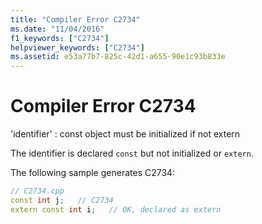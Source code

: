 ```yaml
---
title: "Compiler Error C2734"
ms.date: "11/04/2016"
f1_keywords: ["C2734"]
helpviewer_keywords: ["C2734"]
ms.assetid: e53a77b7-825c-42d1-a655-90e1c93b833e
---
```

# Compiler Error C2734

'identifier' : const object must be initialized if not extern

The identifier is declared `const` but not initialized or `extern`.

The following sample generates C2734:

```cpp
// C2734.cpp
const int j;   // C2734
extern const int i;   // OK, declared as extern
```

